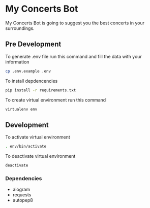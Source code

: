 # My Concerts Bot

My Concerts Bot is going to suggest you the best concerts in your surroundings.

## Pre Development
To generate .env file run this command and fill the data with your information
```bash
cp .env.example .env
```

To install depdencencies
```bash
pip install -r requirements.txt
```

To create virtual environment run this command
```bash
virtualenv env
```

## Development
To activate virtual environment
```bash
. env/bin/activate
```

To deactivate virtual environment
```bash
deactivate
```

### Dependencies
- aiogram
- requests
- autopep8
